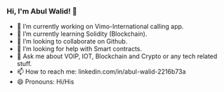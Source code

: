 ### Hi, I'm Abul Walid! 👋

- 🔭 I’m currently working on Vimo-International calling app.
- 🌱 I’m currently learning Solidity (Blockchain).
- 👯 I’m looking to collaborate on Github.
- 🤔 I’m looking for help with Smart contracts.
- 💬 Ask me about VOIP, IOT, Blockchain and Crypto or any tech related stuff.
- 📫 How to reach me: linkedin.com/in/abul-walid-2216b73a
- 😄 Pronouns: Hi/His
